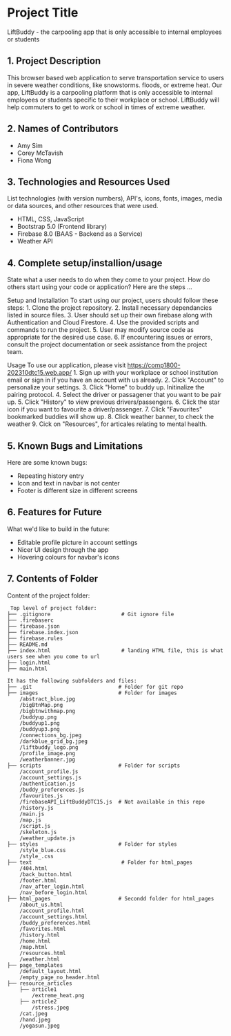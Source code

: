 # Project Title

LiftBuddy - the carpooling app that is only accessible to internal employees or students

## 1. Project Description

This browser based web application to serve transportation service to users in severe weather conditions, like snowstorms. floods, or extreme heat. Our app, LiftBuddy is a carpooling platform that is only accessible to internal employees or students specific to their workplace or school. LiftBuddy will help commuters to get to work or school in times of extreme weather.

## 2. Names of Contributors

* Amy Sim
* Corey McTavish
* Fiona Wong

## 3. Technologies and Resources Used

List technologies (with version numbers), API's, icons, fonts, images, media or data sources, and other resources that were used.

- HTML, CSS, JavaScript
- Bootstrap 5.0 (Frontend library)
- Firebase 8.0 (BAAS - Backend as a Service)
- Weather API 

## 4. Complete setup/installion/usage

State what a user needs to do when they come to your project. How do others start using your code or application?
Here are the steps ...

Setup and Installation
To start using our project, users should follow these steps: 
    1. Clone the project repository.
    2. Install necessary dependancies listed in source files. 
    3. User should set up their own firebase along with Authentication and Cloud Firestore.
    4. Use the provided scripts and commands to run the project.
    5. User may modify source code as appropriate for the desired use case. 
    6. If encountering issues or errors, consult the project documentation or seek assistance from the project team.  

Usage
To use our application, please visit https://comp1800-202310dtc15.web.app/
    1. Sign up with your workplace or school institution email or sign in if you have an account with us already.
    2. Click "Account" to personalize your settings.
    3. Click "Home" to buddy up. Initinalize the pairing protocol.
    4. Select the driver or passagener that you want to be pair up.
    5. Click "History" to view previous drivers/passengers.
    6. Click the star icon if you want to favourite a driver/passenger.
    7. Click "Favourites" bookmarked buddies will show up.
    8. Click weather banner, to check the weather
    9. Cick on "Resources", for articales relating to mental health. 


## 5. Known Bugs and Limitations

Here are some known bugs:

- Repeating history entry
- Icon and text in navbar is not center 
- Footer is different size in different screens

## 6. Features for Future

What we'd like to build in the future:

- Editable profile picture in account settings 
- Nicer UI design through the app
- Hovering colours for navbar's icons

## 7. Contents of Folder

Content of the project folder:

```
 Top level of project folder:
├── .gitignore                       # Git ignore file
├── .firebaserc                
├── firebase.json                
├── firebase.index.json                
├── firebase.rules                
├── README.md
├── index.html                       # landing HTML file, this is what users see when you come to url
├── login.html
├── main.html

It has the following subfolders and files:
├── .git                            # Folder for git repo
├── images                          # Folder for images
    /abstract_blue.jpg
    /bigBtnMap.png
    /bigbtnwithmap.png
    /buddyup.png
    /buddyup1.png
    /buddyup3.png
    /connections_bg.jpeg
    /darkblue_grid_bg.jpeg
    /liftbuddy_logo.png
    /profile_image.png
    /weatherbanner.jpg
├── scripts                         # Folder for scripts
    /account_profile.js
    /account_settings.js
    /authentication.js
    /buddy_preferences.js
    /favourites.js
    /firebaseAPI_LiftBuddyDTC15.js  # Not available in this repo
    /history.js
    /main.js
    /map.js
    /script.js
    /skeleton.js
    /weather_update.js
├── styles                          # Folder for styles
    /style_blue.css
    /style_.css
├── text                             # Folder for html_pages
    /404.html
    /back_button.html
    /footer.html
    /nav_after_login.html
    /nav_before_login.html
├── html_pages                      # Secondd folder for html_pages
    /about_us.html
    /account_profile.html
    /account_settings.html
    /buddy_preferences.html
    /favorites.html
    /history.html
    /home.html
    /map.html
    /resources.html
    /weather.html
├── page_templates
    /default_layout.html
    /empty_page_no_header.html
├── resource_articles
    ├── article1
        /extreme_heat.png
    ├── article2
        /stress.jpeg
    /cat.jpeg
    /hand.jpeg
    /yogasun.jpeg

```
